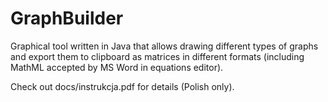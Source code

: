 # GraphBuilder
Graphical tool written in Java that allows drawing different types of graphs and export them to clipboard as matrices in different formats (including MathML accepted by MS Word in equations editor).

Check out docs/instrukcja.pdf for details (Polish only).